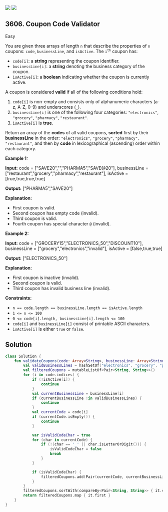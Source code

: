 [![](https://img.shields.io/github/stars/javadev/LeetCode-in-Kotlin?label=Stars&style=flat-square)](https://github.com/javadev/LeetCode-in-Kotlin)
[![](https://img.shields.io/github/forks/javadev/LeetCode-in-Kotlin?label=Fork%20me%20on%20GitHub%20&style=flat-square)](https://github.com/javadev/LeetCode-in-Kotlin/fork)

## 3606\. Coupon Code Validator

Easy

You are given three arrays of length `n` that describe the properties of `n` coupons: `code`, `businessLine`, and `isActive`. The <code>i<sup>th</sup></code> coupon has:

*   `code[i]`: a **string** representing the coupon identifier.
*   `businessLine[i]`: a **string** denoting the business category of the coupon.
*   `isActive[i]`: a **boolean** indicating whether the coupon is currently active.

A coupon is considered **valid** if all of the following conditions hold:

1.  `code[i]` is non-empty and consists only of alphanumeric characters (a-z, A-Z, 0-9) and underscores (`_`).
2.  `businessLine[i]` is one of the following four categories: `"electronics"`, `"grocery"`, `"pharmacy"`, `"restaurant"`.
3.  `isActive[i]` is **true**.

Return an array of the **codes** of all valid coupons, **sorted** first by their **businessLine** in the order: `"electronics"`, `"grocery"`, `"pharmacy", "restaurant"`, and then by **code** in lexicographical (ascending) order within each category.

**Example 1:**

**Input:** code = ["SAVE20","","PHARMA5","SAVE@20"], businessLine = ["restaurant","grocery","pharmacy","restaurant"], isActive = [true,true,true,true]

**Output:** ["PHARMA5","SAVE20"]

**Explanation:**

*   First coupon is valid.
*   Second coupon has empty code (invalid).
*   Third coupon is valid.
*   Fourth coupon has special character `@` (invalid).

**Example 2:**

**Input:** code = ["GROCERY15","ELECTRONICS\_50","DISCOUNT10"], businessLine = ["grocery","electronics","invalid"], isActive = [false,true,true]

**Output:** ["ELECTRONICS\_50"]

**Explanation:**

*   First coupon is inactive (invalid).
*   Second coupon is valid.
*   Third coupon has invalid business line (invalid).

**Constraints:**

*   `n == code.length == businessLine.length == isActive.length`
*   `1 <= n <= 100`
*   `0 <= code[i].length, businessLine[i].length <= 100`
*   `code[i]` and `businessLine[i]` consist of printable ASCII characters.
*   `isActive[i]` is either `true` or `false`.

## Solution

```kotlin
class Solution {
    fun validateCoupons(code: Array<String>, businessLine: Array<String>, isActive: BooleanArray): List<String> {
        val validBusinessLines = hashSetOf("electronics", "grocery", "pharmacy", "restaurant")
        val filteredCoupons = mutableListOf<Pair<String, String>>()
        for (i in code.indices) {
            if (!isActive[i]) {
                continue
            }
            val currentBusinessLine = businessLine[i]
            if (currentBusinessLine !in validBusinessLines) {
                continue
            }
            val currentCode = code[i]
            if (currentCode.isEmpty()) {
                continue
            }

            var isValidCodeChar = true
            for (char in currentCode) {
                if (!(char == '_' || char.isLetterOrDigit())) {
                    isValidCodeChar = false
                    break
                }
            }

            if (isValidCodeChar) {
                filteredCoupons.add(Pair(currentCode, currentBusinessLine))
            }
        }
        filteredCoupons.sortWith(compareBy<Pair<String, String>> { it.second }.thenBy { it.first })
        return filteredCoupons.map { it.first }
    }
}
```